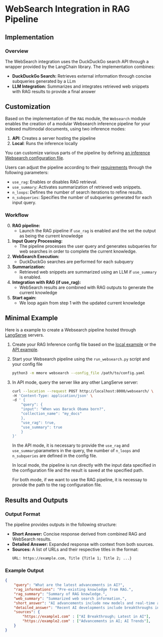 # WebSearch Integration in RAG Pipeline




## Implementation

### Overview
The WebSearch integration uses the DuckDuckGo search API through a wrapper provided by the LangChain library. The implementation combines:

- **DuckDuckGo Search:** Retrieves external information through concise subqueries generated by a LLm
- **LLM Integration:** Summarizes and integrates retrieved web snippets with RAG results to provide a final answer

## Customization

Based on the implementation of the `RAG` module, the `Websearch` module enables the creation of a modular Websearch inference pipeline for your indexed multimodal documents, using two inference modes:
 1. **API**: Creates a server hosting the pipeline
 2. **Local**: Runs the inference locally
 
You can customize various parts of the pipeline by defining [an inference Websearch configuration file](/examples/websearchRAG/config_api.yaml).


Users can adjust the pipeline according to their [requirements](/examples/websearchRAG/config.yaml) through the following parameters:

- `use_rag`: Enables or disables RAG retrieval.
- `use_summary`: Activates summarization of retrieved web snippets.
- `n_loops`: Defines the number of search iterations to refine results.
- `n_subqueries`: Specifies the number of subqueries generated for each input query.



### Workflow

0. **RAG pipeline:**
    - Launch the RAG pipeline if `use_rag` is enabled and the set the output as being the current knowledge
1. **Input Query Processing:**
   - The pipeline processes the user query and generates subqueries for web searches in order to complete the current knowledge.
2. **WebSearch Execution:**
   - DuckDuckGo searches are performed for each subquery
3. **Summarization:**
   - Retrieved web snippets are summarized using an LLM if `use_summary` is enabled.
4. **Integration with RAG (if use_rag):**
   - WebSearch results are combined with RAG outputs to generate the current knowledge
5. **Start again:**
    - We loop again from step 1 with the updated current knowledge






## Minimal Example

Here is a example to create a Websearch pipeline hosted through [LangServe](https://python.langchain.com/docs/langserve/) servers.

1. Create your RAG Inference config file based on the [local example](/examples/websearch/config.yaml) or the [API example](/examples/websearch/config_api.yaml).

2. Start your Websearch pipeline using the `run_websearch.py` script and your config file
    ```bash
    python3 -m mmore websearch --config_file /path/to/config.yaml
    ```

3. In API mode, query the server like any other LangServe server:
    ```bash
    curl --location --request POST http://localhost:8000/websearch/ \
    -H 'Content-Type: application/json' \
    -d ' {
        "query": {
        "input": "When was Barack Obama born?",
        "collection_name": "my_docs"
        },
        "use_rag": true,
        "use_summary": true
        }
    }'
    ```
    In the API mode, it is necessary to provide the `use_rag` and `use_summary`parameters in the query, the number of `n_loops` and `n_subqueries` are defined in the config file.

    In local mode, the pipeline is run directly with the input data specified in the configuration file and the result is saved at the specified path.

    For both mode, if we want to use the RAG pipeline, it is necessay to provide the path to the rag configuration file.


## Results and Outputs

### Output Format
The pipeline provides outputs in the following structure:

- **Short Answer:** Concise response derived from combined RAG and WebSearch results.
- **Detailed Answer:** Expanded response with context from both sources.
- **Sources:** A list of URLs and their respective titles in the format:
  ```
  URL: https://example.com, Title {Title 1; Title 2; ...}
  ```

### Example Output
```json
{
    "query": "What are the latest advancements in AI?",
    "rag_informations": "Pre-existing knowledge from RAG.",
    "rag_summary": "Summary of RAG knowledge.",
    "web_summary": "Summarized web search information.",
    "short_answer": "AI advancements include new models and real-time applications.",
    "detailed_answer": "Recent AI developments include breakthroughs in large language models and innovative real-time applications, supported by diverse resources from RAG and web search.",
    "sources": {
        "https://example1.com" : ["AI Breakthrough; Latest in AI"],
        "https://example2.com" : ["Advancements in AI; AI Trends"],
    }
}

